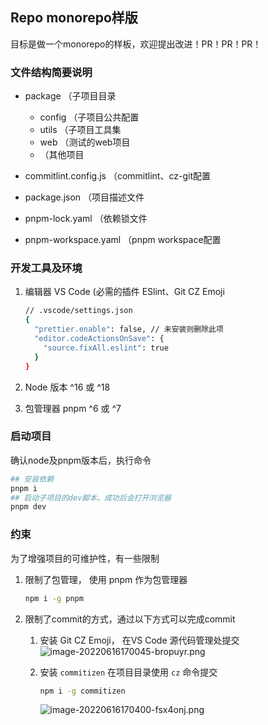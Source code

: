 ## Repo monorepo样版

目标是做一个monorepo的样板，欢迎提出改进！PR！PR！PR！
### 文件结构简要说明

* package （子项目目录

  * config （子项目公共配置
  * utils （子项目工具集
  * web （测试的web项目
  * （其他项目
* commitlint.config.js （commitlint、cz-git配置
* package.json （项目描述文件
* pnpm-lock.yaml （依赖锁文件
* pnpm-workspace.yaml （pnpm workspace配置

### 开发工具及环境

1. 编辑器 VS Code (必需的插件 ESlint、Git CZ Emoji

    ```bash
    // .vscode/settings.json
    {
      "prettier.enable": false, // 未安装则删除此项
      "editor.codeActionsOnSave": {
        "source.fixAll.eslint": true
      }
    }
    ```
2. Node 版本 ^16 或 ^18
3. 包管理器 pnpm ^6 或 ^7

### 启动项目

确认node及pnpm版本后，执行命令

```bash
## 安装依赖
pnpm i
## 启动子项目的dev脚本，成功后会打开浏览器
pnpm dev
```


### 约束

为了增强项目的可维护性，有一些限制

1. 限制了包管理， 使用 pnpm 作为包管理器

    ```bash
    npm i -g pnpm
    ```
2. 限制了commit的方式，通过以下方式可以完成commit

    1. 安装 Git CZ Emoji， 在VS Code 源代码管理处提交
    ![image-20220616170045-bropuyr.png](https://s2.loli.net/2022/06/16/GPjmCyRx2oDkV1Y.png)

       

    2. 安装 `commitizen` 在项目目录使用 `cz` 命令提交

        ```bash
        npm i -g commitizen
        ```
        ![image-20220616170400-fsx4onj.png](https://s2.loli.net/2022/06/16/Tphgq9Cimdk3ZHR.png)